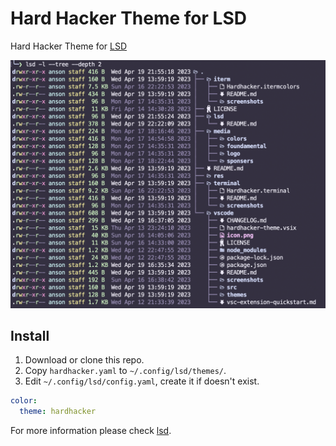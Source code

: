 # Hard Hacker Theme for LSD

Hard Hacker Theme for [LSD](https://github.com/lsd-rs/lsd)

![LSD](screenshots/lsd.png)

## Install

1. Download or clone this repo.
2. Copy `hardhacker.yaml` to `~/.config/lsd/themes/`.
3. Edit `~/.config/lsd/config.yaml`, create it if doesn't exist.
```yaml
color:
  theme: hardhacker
```

For more information please check [lsd](https://github.com/lsd-rs/lsd#configuration).

